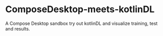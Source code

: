 # ComposeDesktop-meets-kotlinDL
A Compose Desktop sandbox try out kotlinDL and visualize training, test and results.
